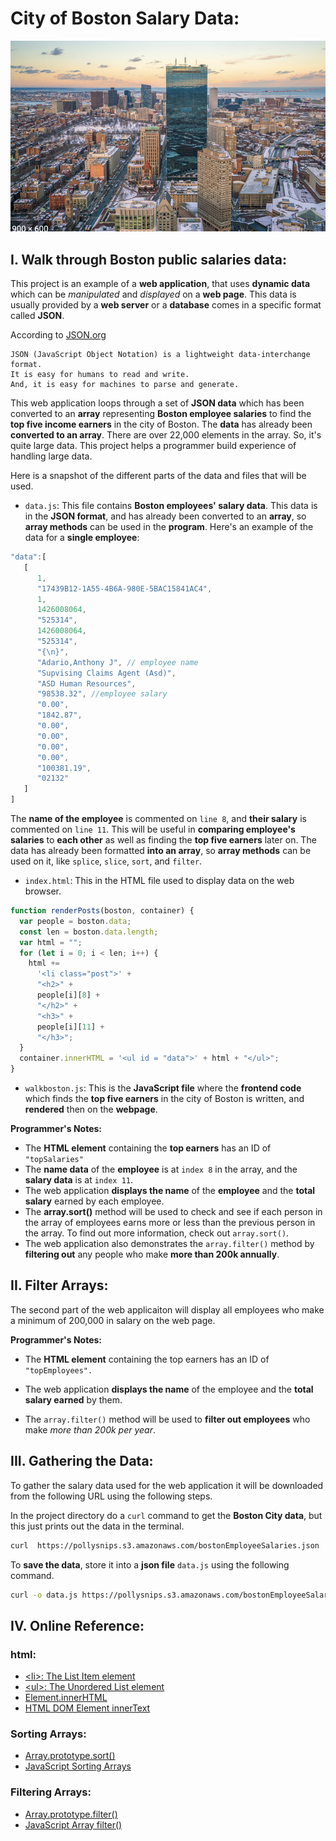 # City of Boston Salary Data:

![](boston.png)

## I. Walk through Boston public salaries data:

This project is an example of a **web application**, that uses **dynamic data** which can be *manipulated* and *displayed* on a **web page**. This data is usually provided by a **web server** or a **database** comes in a specific format called **JSON**.

According to [JSON.org](https://www.json.org/json-en.html)

```text
JSON (JavaScript Object Notation) is a lightweight data-interchange format.
It is easy for humans to read and write.
And, it is easy for machines to parse and generate.
```

This web application loops through a set of **JSON data** which has been converted to an **array** representing **Boston employee salaries** to find the **top five income earners** in the city of Boston. The **data** has already been **converted to an array**. There are over 22,000 elements in the array. So, it's quite large data. This project helps a programmer build experience of handling large data.

Here is a snapshot of the different parts of the data and files that will be used.

* ```data.js```: This file contains **Boston employees' salary data**. This data is in the **JSON format**, and has already been converted to an **array**, so **array methods** can be used in the **program**. Here's an example of the data for a **single employee**:

```javascript
"data":[
   [
      1,
      "17439B12-1A55-4B6A-980E-5BAC15841AC4",
      1,
      1426008064,
      "525314",
      1426008064,
      "525314",
      "{\n}",
      "Adario,Anthony J", // employee name
      "Supvising Claims Agent (Asd)",
      "ASD Human Resources",
      "98538.32", //employee salary
      "0.00",
      "1842.87",
      "0.00",
      "0.00",
      "0.00",
      "0.00",
      "100381.19",
      "02132"
   ]
]
```

The **name of the employee** is commented on ```line 8```, and **their salary** is commented on ```line 11```. This will be useful in **comparing employee's salaries** to **each other** as well as finding the **top five earners** later on. The data has already been formatted **into an array**, so **array methods** can be used on it, like ```splice```, ```slice```, ```sort```, and ```filter```.

* ```index.html```: This in the HTML file used to display data on the web browser.

```javascript
function renderPosts(boston, container) {
  var people = boston.data;
  const len = boston.data.length;
  var html = "";
  for (let i = 0; i < len; i++) {
    html +=
      '<li class="post">' +
      "<h2>" +
      people[i][8] +
      "</h2>" +
      "<h3>" +
      people[i][11] +
      "</h3>";
  }
  container.innerHTML = '<ul id = "data">' + html + "</ul>";
}
```

* ```walkboston.js```: This is the **JavaScript file** where the **frontend code** which finds the **top five earners** in the city of Boston is written, and **rendered** then on the **webpage**.

**Programmer's Notes:**

* The **HTML element** containing the **top earners** has an ID of ```"topSalaries"```
* The **name data** of the **employee** is at ```index 8``` in the array, and the **salary data** is at ```index 11```.
* The web application **displays the name** of the **employee** and the **total salary** earned by each employee.
* The **array.sort()** method will be used to check and see if each person in the array of employees earns more or less than the previous person in the array. To find out more information, check out ```array.sort()```.
* The web application also demonstrates the ```array.filter()``` method by **filtering out** any people who make **more than 200k annually**.

## II. Filter Arrays:

The second part of the web applicaiton  will display all employees who make a minimum of 200,000 in salary on the web page.

**Programmer's Notes:**

* The **HTML element** containing the top earners has an ID of `````"topEmployees".`````

* The web application **displays the name** of the employee and the **total salary earned** by them.

* The ```array.filter()``` method will be used to **filter out employees** who make *more than 200k per year*.

## III. Gathering the Data:

To gather the salary data used for the web application it will be downloaded from the following URL using the following steps.

In the project directory do a  ```curl``` command to get the **Boston City data**, but this just prints out the data in the terminal.

```bash
curl  https://pollysnips.s3.amazonaws.com/bostonEmployeeSalaries.json
```

To **save the data**, store it into a **json file** ```data.js``` using the following command.

```bash
curl -o data.js https://pollysnips.s3.amazonaws.com/bostonEmployeeSalaries.json
```

## IV. Online Reference:

### html:
* [\<li>: The List Item element](https://developer.mozilla.org/en-US/docs/Web/HTML/Element/li#:~:text=Attributes-,%3A%20The%20List%20Item%20element,usually%20displayed%20using%20bullet%20points.)
* [\<ul>: The Unordered List element](https://developer.mozilla.org/en-US/docs/Web/HTML/Element/ul#:~:text=The%20HTML%20element%20represents,rendered%20as%20a%20bulleted%20list.)
* [Element.innerHTML](https://developer.mozilla.org/en-US/docs/Web/API/Element/innerHTML)
* [HTML DOM Element innerText](https://www.w3schools.com/jsref/prop_node_innertext.asp)

### Sorting Arrays:
* [Array.prototype.sort()](https://developer.mozilla.org/en-US/docs/Web/JavaScript/Reference/Global_Objects/Array/sort)
* [JavaScript Sorting Arrays](https://www.w3schools.com/js/js_array_sort.asp)

### Filtering Arrays:
* [Array.prototype.filter()](https://developer.mozilla.org/en-US/docs/Web/JavaScript/Reference/Global_Objects/Array/filter)
* [JavaScript Array filter()](https://www.w3schools.com/jsref/jsref_filter.asp)